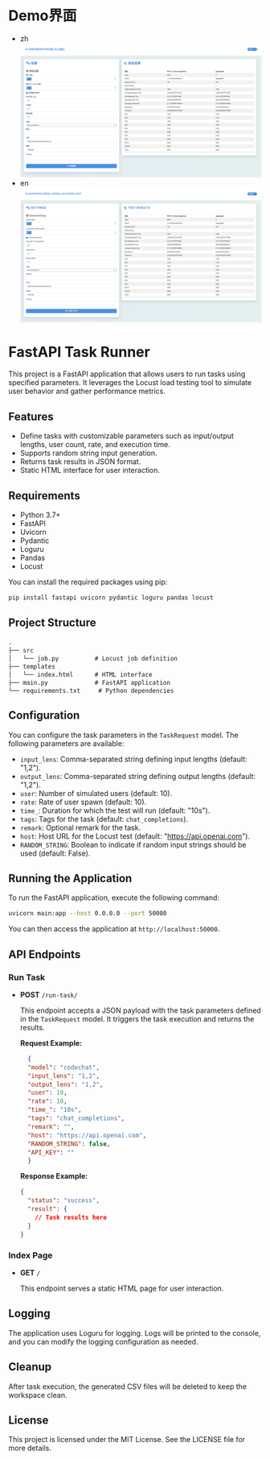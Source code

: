 # Demo界面
- zh
![](./docs/zh.png)
- en
![](./docs/en.png)

# FastAPI Task Runner

This project is a FastAPI application that allows users to run tasks using specified parameters. It leverages the Locust load testing tool to simulate user behavior and gather performance metrics.

## Features

- Define tasks with customizable parameters such as input/output lengths, user count, rate, and execution time.
- Supports random string input generation.
- Returns task results in JSON format.
- Static HTML interface for user interaction.

## Requirements

- Python 3.7+
- FastAPI
- Uvicorn
- Pydantic
- Loguru
- Pandas
- Locust

You can install the required packages using pip:

```bash
pip install fastapi uvicorn pydantic loguru pandas locust
```

## Project Structure

```
.
├── src
│   └── job.py          # Locust job definition
├── templates
│   └── index.html      # HTML interface
├── main.py             # FastAPI application
└── requirements.txt     # Python dependencies
```

## Configuration

You can configure the task parameters in the `TaskRequest` model. The following parameters are available:

- `input_lens`: Comma-separated string defining input lengths (default: "1,2").
- `output_lens`: Comma-separated string defining output lengths (default: "1,2").
- `user`: Number of simulated users (default: 10).
- `rate`: Rate of user spawn (default: 10).
- `time_`: Duration for which the test will run (default: "10s").
- `tags`: Tags for the task (default: `chat_completions`).
- `remark`: Optional remark for the task.
- `host`: Host URL for the Locust test (default: "https://api.openai.com").
- `RANDOM_STRING`: Boolean to indicate if random input strings should be used (default: False).

## Running the Application

To run the FastAPI application, execute the following command:

```bash
uvicorn main:app --host 0.0.0.0 --port 50000
```

You can then access the application at `http://localhost:50000`.

## API Endpoints

### Run Task

- **POST** `/run-task/`

  This endpoint accepts a JSON payload with the task parameters defined in the `TaskRequest` model. It triggers the task execution and returns the results.

  **Request Example:**

  ```json
    {
    "model": "codechat",
    "input_lens": "1,2",
    "output_lens": "1,2",
    "user": 10,
    "rate": 10,
    "time_": "10s",
    "tags": "chat_completions",
    "remark": "",
    "host": "https://api.openai.com",
    "RANDOM_STRING": false,
    "API_KEY": ""
    }
  ```

  **Response Example:**

  ```json
  {
    "status": "success",
    "result": {
      // Task results here
    }
  }
  ```

### Index Page

- **GET** `/`

  This endpoint serves a static HTML page for user interaction.

## Logging

The application uses Loguru for logging. Logs will be printed to the console, and you can modify the logging configuration as needed.

## Cleanup

After task execution, the generated CSV files will be deleted to keep the workspace clean.

## License

This project is licensed under the MIT License. See the LICENSE file for more details.

